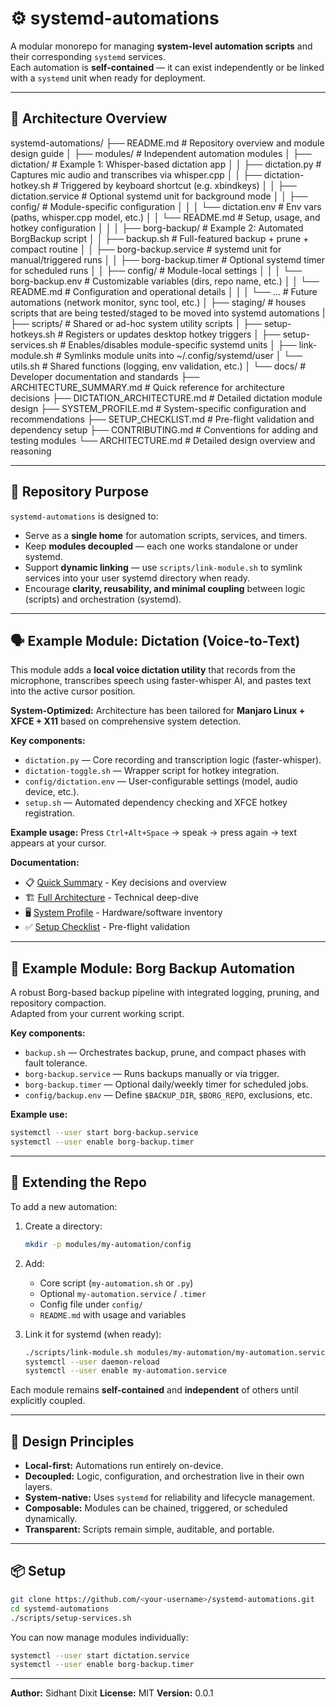 # ⚙️ systemd-automations

A modular monorepo for managing **system-level automation scripts** and their corresponding `systemd` services.  
Each automation is **self-contained** — it can exist independently or be linked with a `systemd` unit when ready for deployment.

---

## 🧩 Architecture Overview

systemd-automations/
├── README.md # Repository overview and module design guide
│
├── modules/ # Independent automation modules
│ ├── dictation/ # Example 1: Whisper-based dictation app
│ │ ├── dictation.py # Captures mic audio and transcribes via whisper.cpp
│ │ ├── dictation-hotkey.sh # Triggered by keyboard shortcut (e.g. xbindkeys)
│ │ ├── dictation.service # Optional systemd unit for background mode
│ │ ├── config/ # Module-specific configuration
│ │ │ └── dictation.env # Env vars (paths, whisper.cpp model, etc.)
│ │ └── README.md # Setup, usage, and hotkey configuration
│ │
│ ├── borg-backup/ # Example 2: Automated BorgBackup script
│ │ ├── backup.sh # Full-featured backup + prune + compact routine
│ │ ├── borg-backup.service # systemd unit for manual/triggered runs
│ │ ├── borg-backup.timer # Optional systemd timer for scheduled runs
│ │ ├── config/ # Module-local settings
│ │ │ └── borg-backup.env # Customizable variables (dirs, repo name, etc.)
│ │ └── README.md # Configuration and operational details
│ │
│ └── ... # Future automations (network monitor, sync tool, etc.)
│
├── staging/ # houses scripts that are being tested/staged to be moved into systemd automations
|
├── scripts/ # Shared or ad-hoc system utility scripts
│ ├── setup-hotkeys.sh # Registers or updates desktop hotkey triggers
│ ├── setup-services.sh # Enables/disables module-specific systemd units
│ ├── link-module.sh # Symlinks module units into ~/.config/systemd/user
│ └── utils.sh # Shared functions (logging, env validation, etc.)
│
└── docs/ # Developer documentation and standards
├── ARCHITECTURE_SUMMARY.md # Quick reference for architecture decisions
├── DICTATION_ARCHITECTURE.md # Detailed dictation module design
├── SYSTEM_PROFILE.md # System-specific configuration and recommendations
├── SETUP_CHECKLIST.md # Pre-flight validation and dependency setup
├── CONTRIBUTING.md # Conventions for adding and testing modules
└── ARCHITECTURE.md # Detailed design overview and reasoning


---

## 🧱 Repository Purpose

`systemd-automations` is designed to:

- Serve as a **single home** for automation scripts, services, and timers.
- Keep **modules decoupled** — each one works standalone or under systemd.
- Support **dynamic linking** — use `scripts/link-module.sh` to symlink services into your user systemd directory when ready.
- Encourage **clarity, reusability, and minimal coupling** between logic (scripts) and orchestration (systemd).

---

## 🗣️ Example Module: Dictation (Voice-to-Text)

This module adds a **local voice dictation utility** that records from the microphone, transcribes speech using faster-whisper AI, and pastes text into the active cursor position.

**System-Optimized:** Architecture has been tailored for **Manjaro Linux + XFCE + X11** based on comprehensive system detection.

**Key components:**
- `dictation.py` — Core recording and transcription logic (faster-whisper).
- `dictation-toggle.sh` — Wrapper script for hotkey integration.
- `config/dictation.env` — User-configurable settings (model, audio device, etc.).
- `setup.sh` — Automated dependency checking and XFCE hotkey registration.

**Example usage:**
Press `Ctrl+Alt+Space` → speak → press again → text appears at your cursor.

**Documentation:**
- 📋 [Quick Summary](docs/ARCHITECTURE_SUMMARY.md) - Key decisions and overview
- 🏗️ [Full Architecture](docs/DICTATION_ARCHITECTURE.md) - Technical deep-dive
- 🖥️ [System Profile](docs/SYSTEM_PROFILE.md) - Hardware/software inventory
- ✅ [Setup Checklist](docs/SETUP_CHECKLIST.md) - Pre-flight validation

---

## 💾 Example Module: Borg Backup Automation

A robust Borg-based backup pipeline with integrated logging, pruning, and repository compaction.  
Adapted from your current working script.

**Key components:**
- `backup.sh` — Orchestrates backup, prune, and compact phases with fault tolerance.
- `borg-backup.service` — Runs backups manually or via trigger.
- `borg-backup.timer` — Optional daily/weekly timer for scheduled jobs.
- `config/backup.env` — Define `$BACKUP_DIR`, `$BORG_REPO`, exclusions, etc.

**Example use:**
```bash
systemctl --user start borg-backup.service
systemctl --user enable borg-backup.timer
```

---


## 🧩 Extending the Repo

To add a new automation:

1. Create a directory:

   ```bash
   mkdir -p modules/my-automation/config
   ```
2. Add:

   * Core script (`my-automation.sh` or `.py`)
   * Optional `my-automation.service` / `.timer`
   * Config file under `config/`
   * `README.md` with usage and variables
3. Link it for systemd (when ready):

   ```bash
   ./scripts/link-module.sh modules/my-automation/my-automation.service
   systemctl --user daemon-reload
   systemctl --user enable my-automation.service
   ```

Each module remains **self-contained** and **independent** of others until explicitly coupled.

---

## 🧠 Design Principles

* **Local-first:** Automations run entirely on-device.
* **Decoupled:** Logic, configuration, and orchestration live in their own layers.
* **System-native:** Uses `systemd` for reliability and lifecycle management.
* **Composable:** Modules can be chained, triggered, or scheduled dynamically.
* **Transparent:** Scripts remain simple, auditable, and portable.

---

## 📦 Setup

```bash
git clone https://github.com/<your-username>/systemd-automations.git
cd systemd-automations
./scripts/setup-services.sh
```

You can now manage modules individually:

```bash
systemctl --user start dictation.service
systemctl --user enable borg-backup.timer
```

---

**Author:** Sidhant Dixit
**License:** MIT
**Version:** 0.0.1
